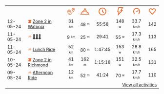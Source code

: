 <table>
    <tr>
        <th></th>
        <th></th>
        <th align="center"><img src="https://raw.githubusercontent.com/robiningelbrecht/strava-activities/master/public/distance.svg" width="30" alt="distance" title="distance"/></th>
        <th align="center"><img src="https://raw.githubusercontent.com/robiningelbrecht/strava-activities/master/public/elevation.svg" width="30" alt="elevation" title="elevation"/></th>
        <th align="center"><img src="https://raw.githubusercontent.com/robiningelbrecht/strava-activities/master/public/time.svg" width="30" alt="time" title="time"/></th>
        <th align="center"><img src="https://raw.githubusercontent.com/robiningelbrecht/strava-activities/master/public/average-watt.svg" width="30" alt="average watts" title="average watts"/></th>
        <th align="center"><img src="https://raw.githubusercontent.com/robiningelbrecht/strava-activities/master/public/average-speed.svg" width="30" alt="average speed" title="average speed"/></th>
        <th align="center"><img src="https://raw.githubusercontent.com/robiningelbrecht/strava-activities/master/public/heart-rate.svg" width="30" alt="average heart rate" title="average heart rate"/></th>
    </tr>
            <tr>
            <td>12-05-24</td>
            <td>
                                <img src="https://raw.githubusercontent.com/robiningelbrecht/strava-activities/master/public/activity-virtual-ride-zwift.svg" width="12" alt="Zone 2 in Watopia" title="Zone 2 in Watopia"/>
<a href="https://www.strava.com/activities/11392763160" title="Kcal: 476 | Gear: None ">Zone 2 in Watopia</a>
            </td>
            <td align="center">31 <sup><sub>km</sub></sup></td>
            <td align="center">48 <sup><sub>m</sub></sup></td>
            <td align="center">55:58</td>
            <td align="center">148 <sup><sub>w</sub></sup></td>
            <td align="center">33.7 <sup><sub>km/h</sub></sup></td>
            <td align="center">142</td>
        </tr>
            <tr>
            <td>11-05-24</td>
            <td>
                <img src="https://raw.githubusercontent.com/robiningelbrecht/strava-activities/master/public/activity-ride.svg" width="12" alt="🍕🍕🍕" title="🍕🍕🍕"/>
<a href="https://www.strava.com/activities/11387729953" title="Kcal: 222 | Gear: None ">🍕🍕🍕</a>
            </td>
            <td align="center">9 <sup><sub>km</sub></sup></td>
            <td align="center">25 <sup><sub>m</sub></sup></td>
            <td align="center">29:41</td>
            <td align="center">55 <sup><sub>w</sub></sup></td>
            <td align="center">17.3 <sup><sub>km/h</sub></sup></td>
            <td align="center">113</td>
        </tr>
            <tr>
            <td>11-05-24</td>
            <td>
                <img src="https://raw.githubusercontent.com/robiningelbrecht/strava-activities/master/public/activity-ride.svg" width="12" alt="Lunch Ride" title="Lunch Ride"/>
<a href="https://www.strava.com/activities/11384562476" title="Kcal: 1504 | Gear: None ">Lunch Ride</a>
            </td>
            <td align="center">52 <sup><sub>km</sub></sup></td>
            <td align="center">80 <sup><sub>m</sub></sup></td>
            <td align="center">1:47:45</td>
            <td align="center">153 <sup><sub>w</sub></sup></td>
            <td align="center">28.8 <sup><sub>km/h</sub></sup></td>
            <td align="center">165</td>
        </tr>
            <tr>
            <td>10-05-24</td>
            <td>
                                <img src="https://raw.githubusercontent.com/robiningelbrecht/strava-activities/master/public/activity-virtual-ride-zwift.svg" width="12" alt="Zone 2 in Richmond" title="Zone 2 in Richmond"/>
<a href="https://www.strava.com/activities/11378233586" title="Kcal: 653 | Gear: None ">Zone 2 in Richmond</a>
            </td>
            <td align="center">41 <sup><sub>km</sub></sup></td>
            <td align="center">162 <sup><sub>m</sub></sup></td>
            <td align="center">1:15:18</td>
            <td align="center">151 <sup><sub>w</sub></sup></td>
            <td align="center">32.5 <sup><sub>km/h</sub></sup></td>
            <td align="center">131</td>
        </tr>
            <tr>
            <td>09-05-24</td>
            <td>
                <img src="https://raw.githubusercontent.com/robiningelbrecht/strava-activities/master/public/activity-ride.svg" width="12" alt="Afternoon Ride" title="Afternoon Ride"/>
<a href="https://www.strava.com/activities/11371298439" title="Kcal: 328 | Gear: None ">Afternoon Ride</a>
            </td>
            <td align="center">12 <sup><sub>km</sub></sup></td>
            <td align="center">52 <sup><sub>m</sub></sup></td>
            <td align="center">41:24</td>
            <td align="center">70 <sup><sub>w</sub></sup></td>
            <td align="center">17.7 <sup><sub>km/h</sub></sup></td>
            <td align="center">110</td>
        </tr>
                <tr>
            <td colspan="8" align="right"><a href="https://github.com/robiningelbrecht/strava-activities#activities">View all activities</a></td>
        </tr>
    </table>
